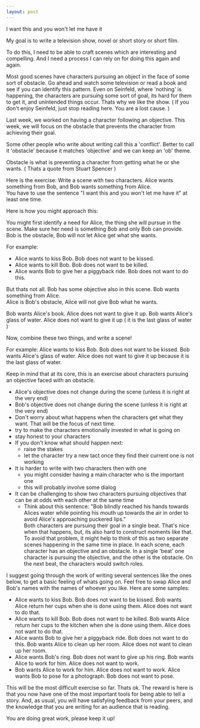 ```yaml
---
layout: post
---
```

I want this and you won't let me have it


My goal is to write a television show, novel or short story or short film.

To do this, I need to be able to craft scenes which are interesting and compelling.  And I need a process I can rely on for doing this again and again.

Most good scenes have characters pursuing an object in the face of some sort of obstacle.  Go ahead and watch some television or read a book and see if you can identify this pattern.  Even on Seinfeld, where 'nothing' is happening, the characters are pursuing some sort of goal, its hard for them to get it, and unintended things occur.  Thats why we like the show. ( If you don't enjoy Seinfeld, just stop reading here.  You are a lost cause. )
 
Last week, we worked on having a character following an objective.    This week, we will focus on the obstacle that prevents the character from achieving their goal.  

Some other people who write about writing call this a 'conflict'. Better to call it 'obstacle' because it matches 'objective' and we can keep an 'ob' theme.  

Obstacle is what is preventing a character from getting what he or she wants.  ( Thats a quote from Stuart Spencer )


Here is the exercise:
Write a scene with two characters. Alice wants something from Bob, and Bob wants something from Alice.  
You have to use the sentence "I want this and you won't let me have it" at least one time.

Here is how you might approach this:

You might first identify a need for Alice, the thing she will pursue in the scene.  Make sure her need is something Bob and only Bob can provide.  Bob is the obstacle, Bob will not let Alice get what she wants.

For example:

- Alice wants to kiss Bob.  Bob does not want to be kissed.
- Alice wants to kill Bob.  Bob does not want to be killed.
- Alice wants Bob to give her a piggyback ride.  Bob does not want to do this.

But thats not all.  Bob has some objective also in this scene.  Bob wants something from Alice.  
Alice is Bob's obstacle, Alice will not give Bob what he wants.

Bob wants Alice's book.  Alice does not want to give it up.
Bob wants Alice's glass of water.  Alice does not want to give it up ( it is the last glass of water )

Now, combine these two things, and write a scene!

For example:
Alice wants to kiss Bob.  Bob does not want to be kissed.  Bob wants Alice's glass of water.  Alice does not want to give it up because it is the last glass of water.

Keep in mind that at its core, this is an exercise about characters pursuing an objective faced with an obstacle.

* Alice's objective does not change during the scene   (unless it is right at the very end)
* Bob's objective does not change during the scene  (unless it is right at the very end)
* Don't worry about what happens when the characters get what they want.  That will be the focus of next time.
* try to make the characters emotionally invested in what is going on 
* stay honest to your characters
* If you don't know what should happen next:
   * raise the stakes
   * let the character try a new tact once they find their current one is not working 
* It is harder to write with two characters then with one
   * you might consider having a main character who is the important one
   * this will probably involve some dialog
* It can be challenging to show two characters pursuing objectives that can be at odds with each other at the same time
   *  Think about this sentence: "Bob blindly reached his hands towards Alices water while pointing his mouth up towards the air in order to avoid Alice's approaching puckered lips."  
    Both characters are pursuing their goal in a single beat.  That's nice when that happens, but, its also hard to construct moments like that.  
    To avoid that problem, it might help to think of this as two separate scenes happening in the same time in place.  In each scene, each character has an objective and an obstacle.  In a single 'beat'  one character is pursuing the objective, and the other is the obstacle.  On the next beat, the characters would switch roles.  


I suggest going through the work of writing several sentences like the ones below, to get a basic feeling of whats going on.  Feel free to swap Alice and Bob's names with the names of whoever you like.  Here are some samples:

- Alice wants to kiss Bob.  Bob does not want to be kissed.  Bob wants Alice return her cups when she is done using them.  Alice does not want to do that.
- Alice wants to kill Bob. Bob does not want to be killed.  Bob wants Alice return her cups to the kitchen when she is done using them.  Alice does not want to do that.
- Alice wants Bob to give her a piggyback ride.  Bob does not want to do this.  Bob wants Alice to clean up her room.  Alice does not want to clean up her room.
- Alice wants Bob's ring.  Bob does not want to give up his ring.  Bob wants Alice to work for him.   Alice does not want to work.
- Bob wants Alice to work for him.  Alice does not want to work.  Alice wants Bob to pose for a photograph.  Bob does not want to pose. 

This will be the most difficult exercise so far.  Thats ok.  The reward is here is that you now have one of the most important tools for being able to tell a story.  And, as usual, you will have satisfying feedback from your peers, and the knowledge that you are writing for an audience that is reading. 

You are doing great work, please keep it up!
